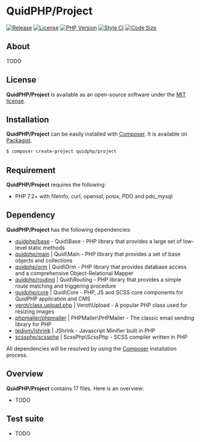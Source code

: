 # QuidPHP/Project
[![Release](https://img.shields.io/github/v/release/quidphp/project)](https://packagist.org/packages/quidphp/project)
[![License](https://img.shields.io/github/license/quidphp/project)](https://github.com/quidphp/project/blob/master/LICENSE)
[![PHP Version](https://img.shields.io/packagist/php-v/quidphp/project)](https://www.php.net)
[![Style CI](https://styleci.io/repos/203834987/shield)](https://styleci.io)
[![Code Size](https://img.shields.io/github/languages/code-size/quidphp/project)](https://github.com/quidphp/project)

## About
TODO

## License
**QuidPHP/Project** is available as an open-source software under the [MIT license](LICENSE).

## Installation
**QuidPHP/Project** can be easily installed with [Composer](https://getcomposer.org). It is available on [Packagist](https://packagist.org/packages/quidphp/project).
``` bash
$ composer create-project quidphp/project
```

## Requirement
**QuidPHP/Project** requires the following:
- PHP 7.2+ with fileinfo, curl, openssl, posix, PDO and pdo_mysql

## Dependency
**QuidPHP/Project** has the following dependencies:
- [quidphp/base](https://github.com/quidphp/base) - Quid\Base - PHP library that provides a large set of low-level static methods
- [quidphp/main](https://github.com/quidphp/main) | Quid\Main - PHP library that provides a set of base objects and collections 
- [quidphp/orm](https://github.com/quidphp/orm) | Quid\Orm - PHP library that provides database access and a comprehensive Object-Relational Mapper
- [quidphp/routing](https://github.com/quidphp/routing) | Quid\Routing - PHP library that provides a simple route matching and triggering procedure
- [quidphp/core](https://github.com/quidphp/core) | Quid\Core - PHP, JS and SCSS core components for QuidPHP application and CMS
- [verot/class.upload.php](https://github.com/verot/class.upload.php) | Verot\Upload - A popular PHP class used for resizing images
- [phpmailer/phpmailer](https://github.com/phpmailer/phpmailer) | PHPMailer\PHPMailer - The classic email sending library for PHP
- [tedivm/jshrink](https://github.com/tedious/JShrink) | JShrink - Javascript Minifier built in PHP
- [scssphp/scssphp](https://github.com/scssphp/scssphp) | ScssPhp\ScssPhp - SCSS compiler written in PHP

All dependencies will be resolved by using the [Composer](https://getcomposer.org) installation process.

## Overview
**QuidPHP/Project** contains 17 files. Here is an overview:
- TODO

## Test suite
- TODO
